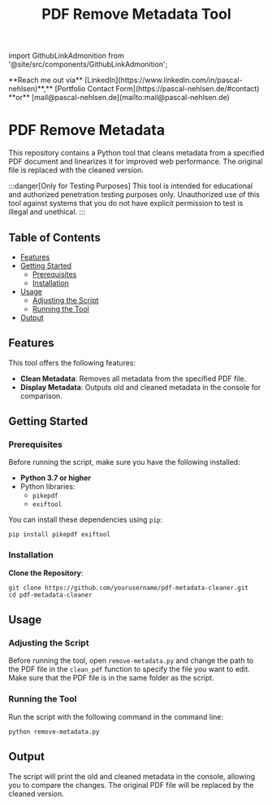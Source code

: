 ﻿---
id: remove-metadata
title: PDF Remove Metadata Tool
sidebar_label: PDF Remove Metadata Tool
sidebar_position: 7
---

import GithubLinkAdmonition from '@site/src/components/GithubLinkAdmonition';

<GithubLinkAdmonition link="https://github.com/PascalNehlsen/dso-python-tasks/tree/main/module-5/remove-metadata" text="Github Repository" type="info">
**Reach me out via** [LinkedIn](https://www.linkedin.com/in/pascal-nehlsen)**,** [Portfolio Contact Form](https://pascal-nehlsen.de/#contact) **or** [mail@pascal-nehlsen.de](mailto:mail@pascal-nehlsen.de)
</GithubLinkAdmonition>

# PDF Remove Metadata

This repository contains a Python tool that cleans metadata from a specified PDF document and linearizes it for improved web performance. The original file is replaced with the cleaned version.

:::danger[Only for Testing Purposes]
This tool is intended for educational and authorized penetration testing purposes only. Unauthorized use of this tool against systems that you do not have explicit permission to test is illegal and unethical.
:::

## Table of Contents

- [Features](#features)
- [Getting Started](#getting-started)
  - [Prerequisites](#prerequisites)
  - [Installation](#installation)
- [Usage](#usage)
  - [Adjusting the Script](#adjusting-the-script)
  - [Running the Tool](#running-the-tool)
- [Output](#output)

## Features

This tool offers the following features:

- **Clean Metadata**: Removes all metadata from the specified PDF file.
- **Display Metadata**: Outputs old and cleaned metadata in the console for comparison.

## Getting Started

### Prerequisites

Before running the script, make sure you have the following installed:

- **Python 3.7 or higher**
- Python libraries:
  - `pikepdf`
  - `exiftool`

You can install these dependencies using `pip`:

```shell
pip install pikepdf exiftool
```

### Installation

**Clone the Repository**:

```shell
git clone https://github.com/yourusername/pdf-metadata-cleaner.git
cd pdf-metadata-cleaner
```

## Usage

### Adjusting the Script

Before running the tool, open `remove-metadata.py` and change the path to the PDF file in the `clean_pdf` function to specify the file you want to edit. Make sure that the PDF file is in the same folder as the script.

### Running the Tool

Run the script with the following command in the command line:

```shell
python remove-metadata.py
```

## Output

The script will print the old and cleaned metadata in the console, allowing you to compare the changes. The original PDF file will be replaced by the cleaned version.
